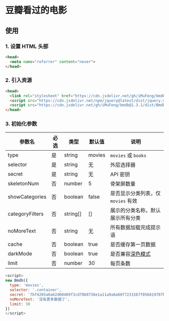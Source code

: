 # 豆瓣看过的电影

## 使用

### 1. 设置 HTML 头部

```html
<head>
  <meta name="referrer" content="never">
</head>
```

### 2. 引入资源

```html
<head>
  <link rel="stylesheet" href="https://cdn.jsdelivr.net/gh/iMuFeng/bmdb@1.3.1/dist/Bmdb.min.css">
  <script src="https://cdn.jsdelivr.net/npm/jquery@latest/dist/jquery.min.js"></script>
  <script src="https://cdn.jsdelivr.net/gh/iMuFeng/bmdb@1.3.1/dist/Bmdb.min.js" />
</head>
```

### 3. 初始化参数

| 参数名 | 必选 | 类型   | 默认值 | 说明         |
| ------ | ---- | ------ | ------ | ---------- |
| type   | 是   | string | movies | `movies` 或 `books` |
| selector | 是   | string | 无 | 外层选择器 |
| secret | 是   | string | 无 | API 密钥 |
| skeletonNum  | 否   | number | 5 | 骨架屏数量 |
| showCategories | 否 | boolean | false | 是否显示分类列表，仅 `movies` 有效 |
| categoryFilters | 否 | string[] | [] | 展示的分类名称，默认展示所有分类 |
| noMoreText |  否   | string | 无 | 所有数据加载完成提示语 |
| cache |  否   | boolean | true | 是否缓存第一页数据 |
| darkMode |  否   | boolean | true | 是否兼容[深色模式](https://developer.mozilla.org/zh-CN/docs/Web/CSS/@media/prefers-color-scheme) |
| limit  | 否   | number | 30 | 每页条数 |

```javascript
<script>
new Bmdb({
  type: 'movies',
  selector: '.container',
  secret: '7bf4205a0a62d00409f3cd70b0736e1a11a9a6a60f7231567f056819787b8096',
  noMoreText: '没有更多数据了',
  limit: 30
})
</script>
```
